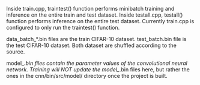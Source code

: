 Inside train.cpp, traintest() function performs minibatch training and inference on the entire train and test dataset.
Inside testall.cpp, testall() function performs inference on the entire test dataset.
Currently train.cpp is configured to only run the traintest() function.

data_batch_*.bin files are the train CIFAR-10 dataset.
test_batch.bin file is the test CIFAR-10 dataset.
Both dataset are shuffled according to the source.

model_*.bin files contain the parameter values of the convolutional neural network.
Training will NOT update the model_*.bin files here, but rather the ones in the cnn/bin/src/model/ directory once the project is built.
